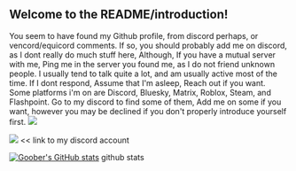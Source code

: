 ## Welcome to the README/introduction!
You seem to have found my Github profile, from discord perhaps, or vencord/equicord comments.
If so, you should probably add me on discord, as I dont really do much stuff here, Although, If you have a mutual server with me,
Ping me in the server you found me, as I do not friend unknown people.
I usually tend to talk quite a lot, and am usually active most of the time.
If I dont respond, Assume that I'm asleep, Reach out if you want.
Some platforms i'm on are Discord, Bluesky, Matrix, Roblox, Steam, and Flashpoint.
Go to my discord to find some of them, Add me on some if you want, however you may be declined if you don't properly introduce yourself first.
![](https://komarev.com/ghpvc/?username=MaxwellTheGoober)  

<a href="https://discord.com/users/744538964622573618"><img src="https://discord.c99.nl/widget/theme-4/744538964622573618.png" /></a> << link to my discord account


[![Goober's GitHub stats](https://github-readme-stats.vercel.app/api?username=MaxwellTheGoober)](https://github.com/anuraghazra/github-readme-stats)
github stats
